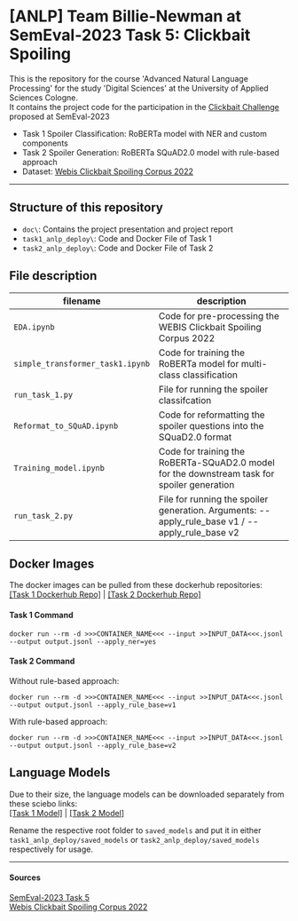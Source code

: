 # [ANLP] Team Billie-Newman at SemEval-2023 Task 5: Clickbait Spoiling
This is the repository for the course 'Advanced Natural Language Processing' for the study 'Digital Sciences' at the University of Applied Sciences Cologne.  
It contains the project code for the participation in the [Clickbait Challenge](https://pan.webis.de/semeval23/pan23-web/clickbait-challenge.html) proposed at SemEval-2023

* Task 1 Spoiler Classification: RoBERTa model with NER and custom components
* Task 2 Spoiler Generation: RoBERTa SQuAD2.0 model with rule-based approach
* Dataset: [Webis Clickbait Spoiling Corpus 2022](https://zenodo.org/record/6362726#.Y_np8B-ZNHV)
- - -
## Structure of this repository
* `doc\`: Contains the project presentation and project report
* `task1_anlp_deploy\`: Code and Docker File of Task 1
* `task2_anlp_deploy\`: Code and Docker File of Task 2

## File description
| filename                    | description                                                                                                                                                         |
| --------------------------- | ------------------------------------------------------------------------------------------------------------------------------------------------------------------- |
| `EDA.ipynb` | Code for pre-processing the WEBIS Clickbait Spoiling Corpus 2022 |
| `simple_transformer_task1.ipynb` | Code for training the RoBERTa model for multi-class classification |
| `run_task_1.py` | File for running the spoiler classifcation|
| `Reformat_to_SQuAD.ipynb` | Code for reformatting the spoiler questions into the SQuaD2.0 format |
| `Training_model.ipynb` | Code for training the RoBERTa-SQuAD2.0 model for the downstream task for spoiler generation|
| `run_task_2.py` | File for running the spoiler generation.  Arguments: --apply_rule_base v1 / --apply_rule_base v2|


## Docker Images
The docker images can be pulled from these dockerhub repositories:  
[[Task 1 Dockerhub Repo]](https://hub.docker.com/repository/docker/atran37/clickbait_task1_clf/general) | [[Task 2 Dockerhub Repo]](https://hub.docker.com/repository/docker/atran37/clickbait_task2_qa/general) 
#### Task 1 Command
```
docker run --rm -d >>>CONTAINER_NAME<<< --input >>INPUT_DATA<<<.jsonl --output output.jsonl --apply_ner=yes
```

#### Task 2 Command
Without rule-based approach:
```
docker run --rm -d >>>CONTAINER_NAME<<< --input >>INPUT_DATA<<<.jsonl --output output.jsonl --apply_rule_base=v1
```
With rule-based approach:
```
docker run --rm -d >>>CONTAINER_NAME<<< --input >>INPUT_DATA<<<.jsonl --output output.jsonl --apply_rule_base=v2
```
## Language Models
Due to their size, the language models can be downloaded separately from these sciebo links:   
[[Task 1 Model]](https://th-koeln.sciebo.de/s/TowBZJUx6TvWcvx) | [[Task 2 Model]](https://th-koeln.sciebo.de/s/1RWTwNwJvUBm08d)  
  
Rename the respective root folder to `saved_models` and put it in either `task1_anlp_deploy/saved_models` or `task2_anlp_deploy/saved_models` respectively for usage.
- - -
#### Sources 
[SemEval-2023 Task 5](https://pan.webis.de/semeval23/pan23-web/clickbait-challenge.html)  
[Webis Clickbait Spoiling Corpus 2022](https://zenodo.org/record/6362726#.Y_np8B-ZNHV) 
